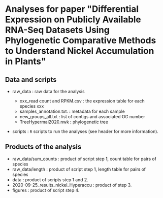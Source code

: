 # Analyses for paper "Differential Expression on Publicly Available RNA-Seq Datasets Using Phylogenetic Comparative Methods to Understand Nickel Accumulation in Plants"

## Data and scripts

* raw_data : raw data for the analysis
	* xxx_read count and RPKM.csv : the expression table for each species xxx
	* samples_annotation.txt.     : metadata for each sample
	* new_groups_all.txt          : list of contigs and associated OG number
	* TreeHypermai2020.nwk        : phylogenetic tree

* scripts  : `R` scripts to run the analyses (see header for more information).

## Products of the analysis

* raw_data/sum_counts                 : product of script step 1, count table for pairs of species* raw_data/length                     : product of script step 1, length table for pairs of species
* data                                : product of scripts step 1 and 2.
* 2020-09-25_results_nickel_Hyperaccu : product of step 3.
* figures                             : product of script step 4.